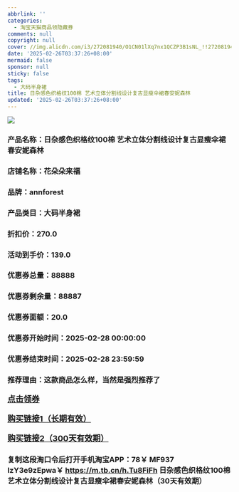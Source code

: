 ```yaml
---
abbrlink: ''
categories:
  - 淘宝天猫商品领隐藏券
comments: null
copyright: null
cover: //img.alicdn.com/i3/272081940/O1CN01lXq7nx1QCZP3B1sNL_!!272081940.jpg
date: '2025-02-26T03:37:26+08:00'
mermaid: false
sponsor: null
sticky: false
tags:
  - 大码半身裙
title: 日杂感色织格纹100棉 艺术立体分割线设计复古显瘦伞裙春安妮森林
updated: '2025-02-26T03:37:26+08:00'
--- 
```


![](//img.alicdn.com/i3/272081940/O1CN01lXq7nx1QCZP3B1sNL_!!272081940.jpg)

### 产品名称：日杂感色织格纹100棉 艺术立体分割线设计复古显瘦伞裙春安妮森林
### 店铺名称：花朵朵来福
### 品牌：annforest
### 产品类目：大码半身裙
### 折扣价：270.0
### 活动到手价：139.0
### 优惠券总量：88888
### 优惠券剩余量：88887
### 优惠券面额：20.0
### 优惠券开始时间：2025-02-28 00:00:00	
### 优惠券结束时间：2025-02-28 23:59:59	
### 推荐理由：这款商品怎么样，当然是强烈推荐了

<p style="font-size: 18px; font-weight: bold;">
  <a href="https://uland.taobao.com/coupon/edetail?e=emCyBtKI%2BdylhHvvyUNXZfh8CuWt5YH5OVuOuRD5gLJMmdsrkidbOWBzzpT26idJmg83FAquxM3fUI95Z5LIcOKRSzfsQ7wakhPMXd4SoW9ctuRLYKW8c89ZDXMrgMz3RSHvQe2jOLZcolcVQaoc4%2BISkR762R5UxKOFJbJqPxPQEUCpE4O7XRZFnZigZZGws%2Bo6WCuAd4vj0im42KbNnf2gi3XCtu93ds3dkU78dxzyDDsLJHwHX1JucH6dNVqYchJdaZzNazQGiqx%2BBo%2FYixch7IOvF%2Fz%2B%2BEIXygvaTbk3%2FSe53seAQZVkf3oIWjLZ2yyKL%2FuyTAI%3D&traceId=0b515d4517407227641888116d126c&union_lens=lensId%3AOPT%401740722770%4021508ab6_0de1_1954b2992c9_1e45%4001%40eyJmbG9vcklkIjo3MzM1NH0ie" target="_blank">点击领券</a>
</p>
<p style="font-size: 18px; font-weight: bold;">
  <a href="https://s.click.taobao.com/t?e=m%3D2%26s%3DW%2B%2FPUdo2rgdw4vFB6t2Z2ueEDrYVVa64LKpWJ%2Bin0XLjf2vlNIV67uW8xal2bDKcwg1qdhPjl1T3ID%2FV1RqsF4wnCJeELi4I%2FIEn%2BS1IjHAB0ghlTd7WlZVm%2FOAUUFw71qrpxiwMoCNxc1AtbZGVSzj4xk1QEJoQZFmIKRV7nLWMHuv7RoNv0Q0jFsbsQ7KWUWiD3KDuqUTTz4ZR4zy1DViUQGGAdslur%2BEdRRQ9Ub7g7qfPTJfDKhKo3Airi%2FF%2FozvQCWI2PAlyfsBFZDqhxWvosz5IrNiwT24T54ito5lJPhbGxsZ8WnEqY%2Bakgpmw" target="_blank">购买链接1（长期有效）</a>
</p>
<p style="font-size: 18px; font-weight: bold;">
  <a href="https://s.click.taobao.com/U9yHRYs" target="_blank">购买链接2（300天有效期）</a>
</p>

### 复制这段淘口令后打开手机淘宝APP：78￥ MF937 IzY3e9zEpwa￥ https://m.tb.cn/h.Tu8FiFh  日杂感色织格纹100棉 艺术立体分割线设计复古显瘦伞裙春安妮森林（30天有效期）
